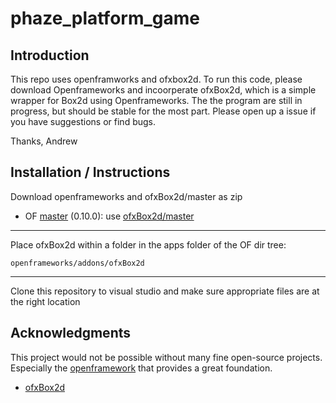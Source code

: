 # phaze_platform_game

Introduction
------------
This repo uses openframworks and ofxbox2d. To run this code, please download Openframeworks and incoorperate ofxBox2d, which is a simple wrapper for Box2d using Openframeworks. The the program are still in progress, but should be stable for the most part. Please open up a issue if you have suggestions or find bugs.

Thanks,
Andrew

Installation / Instructions
------------
Download openframeworks and ofxBox2d/master as zip
* OF [master](https://github.com/openframeworks/openFrameworks) (0.10.0): use [ofxBox2d/master](https://github.com/vanderlin/ofxBox2d/)

------------

Place ofxBox2d within a folder in the apps folder of the OF dir tree:

    openframeworks/addons/ofxBox2d
------------

Clone this repository to visual studio and make sure appropriate files are at the right location

Acknowledgments
---------------

This project would not be possible without many fine open-source projects. Especially the [openframework](https://openframeworks.cc/) that provides a great foundation.
* [ofxBox2d](https://github.com/vanderlin/ofxBox2d)
